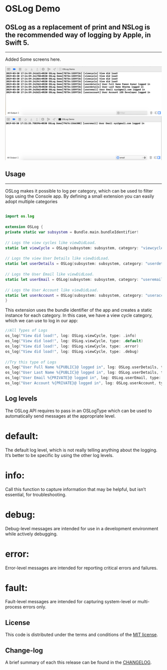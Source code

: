 
OSLog Demo
=========

## OSLog as a replacement of print and NSLog is the recommended way of logging by Apple, in Swift 5.
------------

 Added Some screens here.
 
![](https://github.com/pawankv89/OSLog-Demo/blob/master/images/screen_1.png)
![](https://github.com/pawankv89/OSLog-Demo/blob/master/images/screen_2.png)




## Usage
------------
 
OSLog makes it possible to log per category, which can be used to filter logs using the Console app. By defining a small extension you can easily adopt multiple categories

```swift

import os.log

extension OSLog {
private static var subsystem = Bundle.main.bundleIdentifier!

// Logs the view cycles like viewDidLoad.
static let viewCycle = OSLog(subsystem: subsystem, category: "viewcycle")

// Logs the view User Details like viewDidLoad.
static let userDetails = OSLog(subsystem: subsystem, category: "userdetails")

// Logs the User Email like viewDidLoad.
static let userEmail = OSLog(subsystem: subsystem, category: "useremail")

// Logs the User Account like viewDidLoad.
static let userAccount = OSLog(subsystem: subsystem, category: "useraccount")
}

```

This extension uses the bundle identifier of the app and creates a static instance for each category. In this case, we have a view cycle category, which we can use to log in our app:

```swift
//All Types of Logs
os_log("View did load!", log: OSLog.viewCycle, type: .info)
os_log("View did load!", log: OSLog.viewCycle, type: .default)
os_log("View did load!", log: OSLog.viewCycle, type: .error)
os_log("View did load!", log: OSLog.viewCycle, type: .debug)

//Try this type of Logs
os_log("User Full Name %{PUBLIC}@ logged in", log: OSLog.userDetails, type: .info, "Pawan Kumar")
os_log("User Last Name %{PUBLIC}@ logged in", log: OSLog.userDetails, type: .info, "Sharma")
os_log("User Email %{PRIVATE}@ logged in", log: OSLog.userEmail, type: .debug, "xyz@gmail.com")
os_log("User Account %{PRIVATE}@ logged in", log: OSLog.userAccount, type: .debug, "iOS Developer")

```

## Log levels
The OSLog API requires to pass in an OSLogType which can be used to automatically send messages at the appropriate level.

# default:
The default log level, which is not really telling anything about the logging. It’s better to be specific by using the other log levels.
# info:
Call this function to capture information that may be helpful, but isn’t essential, for troubleshooting.
# debug:
Debug-level messages are intended for use in a development environment while actively debugging.
# error:
Error-level messages are intended for reporting critical errors and failures.
# fault:
Fault-level messages are intended for capturing system-level or multi-process errors only.


## License

This code is distributed under the terms and conditions of the [MIT license](LICENSE).

## Change-log

A brief summary of each this release can be found in the [CHANGELOG](CHANGELOG.mdown). 
